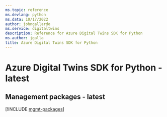```yaml
---
ms.topic: reference
ms.devlang: python
ms.data: 10/17/2022
author: johngallardo
ms.service: digitaltwins
description: Reference for Azure Digital Twins SDK for Python
ms.author: jgalla
title: Azure Digital Twins SDK for Python
---
```

# Azure Digital Twins SDK for Python - latest

## Management packages - latest
[!INCLUDE [mgmt-packages](digital-twins-mgmt-index.md)]